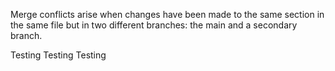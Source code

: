 Merge conflicts arise when changes have been made to the same section in the same file but in two different branches: the main and a secondary branch.

Testing
Testing
Testing
